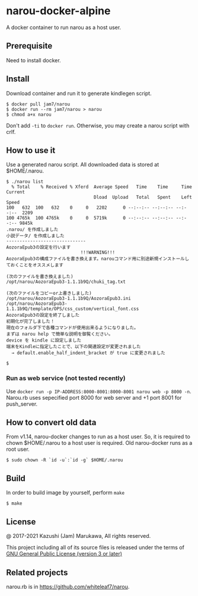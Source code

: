 # narou-docker-alpine
A docker container to run narou as a host user.

## Prerequisite

Need to install docker.

## Install

Download container and run it to generate kindlegen script.

```
$ docker pull jam7/narou
$ docker run --rm jam7/narou > narou
$ chmod a+x narou
```

Don't add `-ti` to `docker run`.  Otherwise, you may create a narou
script with crlf.

## How to use it

Use a generated narou script.  All downloaded data is stored at
$HOME/.narou.

```
$ ./narou list
  % Total    % Received % Xferd  Average Speed   Time    Time     Time  Current
                                 Dload  Upload   Total   Spent    Left  Speed
100   632  100   632    0     0   2202      0 --:--:-- --:--:-- --:--:--  2209
100 4765k  100 4765k    0     0  5719k      0 --:--:-- --:--:-- --:--:-- 9845k
.narou/ を作成しました
小説データ/ を作成しました
------------------------------
AozoraEpub3の設定を行います
                            !!!WARNING!!!
AozoraEpub3の構成ファイルを書き換えます。narouコマンド用に別途新規インストールしておくことをオススメします

(次のファイルを書き換えました)
/opt/narou/AozoraEpub3-1.1.1b9Q/chuki_tag.txt

(次のファイルをコピーor上書きしました)
/opt/narou/AozoraEpub3-1.1.1b9Q/AozoraEpub3.ini
/opt/narou/AozoraEpub3-1.1.1b9Q/template/OPS/css_custom/vertical_font.css
AozoraEpub3の設定を終了しました
初期化が完了しました！
現在のフォルダ下で各種コマンドが使用出来るようになりました。
まずは narou help で簡単な説明を御覧ください。
device を kindle に設定しました
端末をKindleに指定したことで、以下の関連設定が変更されました
  → default.enable_half_indent_bracket が true に変更されました

$
```

### Run as web service (not tested recently)

Use `docker run -p IP-ADDRESS:8000-8001:8000-8001 narou web -p 8000 -n`.  Narou.rb uses sepecified port 8000 for web server and +1 port 8001 for push_server.

## How to convert old data

From v1.14, narou-docker changes to run as a host user.  So, it is required
to chown $HOME/.narou to a host user is required.  Old narou-docker runs as
a root user.

```
$ sudo chown -R `id -u`:`id -g` $HOME/.narou
```

## Build

In order to build image by yourself, perform `make`

```
$ make
```

## License

@ 2017-2021 Kazushi (Jam) Marukawa, All rights reserved.

This project including all of its source files is released under the terms of [GNU General Public License (version 3 or later)](http://www.gnu.org/licenses/gpl.txt)

## Related projects

narou.rb is in https://github.com/whiteleaf7/narou.

